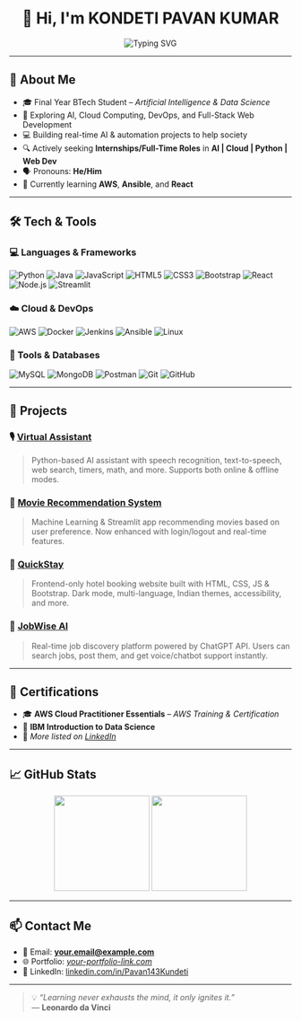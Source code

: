 <h1 align="center">👋 Hi, I'm KONDETI PAVAN KUMAR</h1>
<p align="center">
  <img src="https://readme-typing-svg.demolab.com?font=Fira+Code&pause=1000&color=42F7E2&center=true&vCenter=true&width=435&lines=Final+Year+BTech+Student+%F0%9F%8E%93;Aspiring+Cloud+%7C+AI+Engineer+%E2%98%81%EF%B8%8F;Passionate+Python+%7C+Fullstack+Developer+%F0%9F%90%8D" alt="Typing SVG" />
</p>

---

## 🌟 About Me

- 🎓 Final Year BTech Student – *Artificial Intelligence & Data Science*
- 🧠 Exploring AI, Cloud Computing, DevOps, and Full-Stack Web Development
- 💻 Building real-time AI & automation projects to help society
- 🔍 Actively seeking **Internships/Full-Time Roles** in **AI | Cloud | Python | Web Dev**
- 🗣 Pronouns: **He/Him**
- 🌱 Currently learning **AWS**, **Ansible**, and **React**

---

## 🛠️ Tech & Tools

### 💻 Languages & Frameworks
![Python](https://img.shields.io/badge/-Python-3776AB?style=flat-square&logo=python&logoColor=white)
![Java](https://img.shields.io/badge/-Java-007396?style=flat-square&logo=java&logoColor=white)
![JavaScript](https://img.shields.io/badge/-JavaScript-F7DF1E?style=flat-square&logo=javascript&logoColor=black)
![HTML5](https://img.shields.io/badge/-HTML5-E34F26?style=flat-square&logo=html5&logoColor=white)
![CSS3](https://img.shields.io/badge/-CSS3-1572B6?style=flat-square&logo=css3)
![Bootstrap](https://img.shields.io/badge/-Bootstrap-563D7C?style=flat-square&logo=bootstrap&logoColor=white)
![React](https://img.shields.io/badge/-React-61DAFB?style=flat-square&logo=react&logoColor=black)
![Node.js](https://img.shields.io/badge/-Node.js-339933?style=flat-square&logo=nodedotjs&logoColor=white)
![Streamlit](https://img.shields.io/badge/-Streamlit-FF4B4B?style=flat-square&logo=streamlit&logoColor=white)

### ☁️ Cloud & DevOps
![AWS](https://img.shields.io/badge/-AWS-232F3E?style=flat-square&logo=amazonaws)
![Docker](https://img.shields.io/badge/-Docker-2496ED?style=flat-square&logo=docker&logoColor=white)
![Jenkins](https://img.shields.io/badge/-Jenkins-D24939?style=flat-square&logo=jenkins&logoColor=white)
![Ansible](https://img.shields.io/badge/-Ansible-EE0000?style=flat-square&logo=ansible&logoColor=white)
![Linux](https://img.shields.io/badge/-Linux-FCC624?style=flat-square&logo=linux&logoColor=black)

### 🧪 Tools & Databases
![MySQL](https://img.shields.io/badge/-MySQL-4479A1?style=flat-square&logo=mysql&logoColor=white)
![MongoDB](https://img.shields.io/badge/-MongoDB-47A248?style=flat-square&logo=mongodb&logoColor=white)
![Postman](https://img.shields.io/badge/-Postman-FF6C37?style=flat-square&logo=postman&logoColor=white)
![Git](https://img.shields.io/badge/-Git-F05032?style=flat-square&logo=git&logoColor=white)
![GitHub](https://img.shields.io/badge/-GitHub-181717?style=flat-square&logo=github&logoColor=white)

---

## 🚀 Projects

### 🎙️ [Virtual Assistant](https://github.com/Pavan143Kundeti/VirtualAssistant)
> Python-based AI assistant with speech recognition, text-to-speech, web search, timers, math, and more. Supports both online & offline modes.

### 🎥 [Movie Recommendation System](https://github.com/Pavan143Kundeti/Movie-Recommendation-System)
> Machine Learning & Streamlit app recommending movies based on user preference. Now enhanced with login/logout and real-time features.

### 🏨 [QuickStay](https://github.com/Pavan143Kundeti/QuickStay)
> Frontend-only hotel booking website built with HTML, CSS, JS & Bootstrap. Dark mode, multi-language, Indian themes, accessibility, and more.

### 💼 [JobWise AI](https://github.com/Pavan143Kundeti/JobWise-AI)
> Real-time job discovery platform powered by ChatGPT API. Users can search jobs, post them, and get voice/chatbot support instantly.

---

## 📜 Certifications

- 🎓 **AWS Cloud Practitioner Essentials** – *AWS Training & Certification*
- 📘 **IBM Introduction to Data Science**
- 🔧 *More listed on [LinkedIn](https://www.linkedin.com/in/Pavan143Kundeti)*

---

## 📈 GitHub Stats

<p align="center">
  <img src="https://github-readme-stats.vercel.app/api?username=Pavan143Kundeti&show_icons=true&theme=tokyonight" height="170px"/>
  <img src="https://github-readme-streak-stats.herokuapp.com/?user=Pavan143Kundeti&theme=tokyonight" height="170px"/>
</p>

---

## 📫 Contact Me

- 📧 Email: **your.email@example.com**
- 🌐 Portfolio: *[your-portfolio-link.com](https://your-portfolio-link.com)*
- 💼 LinkedIn: [linkedin.com/in/Pavan143Kundeti](https://www.linkedin.com/in/Pavan143Kundeti)

---

> 💡 *“Learning never exhausts the mind, it only ignites it.”*  
> — **Leonardo da Vinci**

